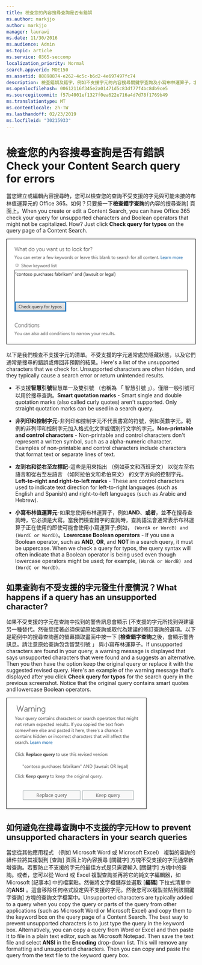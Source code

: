 ```yaml
---
title: 檢查您的內容搜尋查詢是否有錯誤
ms.author: markjjo
author: markjjo
manager: laurawi
ms.date: 11/30/2016
ms.audience: Admin
ms.topic: article
ms.service: O365-seccomp
localization_priority: Normal
search.appverid: MOE150
ms.assetid: 88898874-e262-4c5c-b6d2-4e697497fc74
description: 檢查錯誤及錯字，例如不支援字元的內容搜尋關鍵字查詢及小寫布林運算子，才能執行搜尋。如果我們尋找錯誤，我們會建議修訂的查詢。
ms.openlocfilehash: 00612116f345e2a01471d5c83df77f4bc8db9ce5
ms.sourcegitcommit: f57b4001ef1327f0ea622e716a4d7d78f1769b49
ms.translationtype: MT
ms.contentlocale: zh-TW
ms.lasthandoff: 02/23/2019
ms.locfileid: "30215933"
---
```

# <a name="check-your-content-search-query-for-errors"></a><span data-ttu-id="77222-104">檢查您的內容搜尋查詢是否有錯誤</span><span class="sxs-lookup"><span data-stu-id="77222-104">Check your Content Search query for errors</span></span>

<span data-ttu-id="77222-p102">當您建立或編輯內容搜尋時，您可以檢查您的查詢不受支援的字元與可能未接的布林值運算元的 Office 365。如何？只要按一下**檢查錯字查詢**的內容的搜尋查詢] 頁面上。</span><span class="sxs-lookup"><span data-stu-id="77222-p102">When you create or edit a Content Search, you can have Office 365 check your query for unsupported characters and Boolean operators that might not be capitalized. How? Just click **Check query for typos** on the query page of a Content Search.</span></span> 
  
![按一下 「 檢查查詢錯字"以檢查搜尋查詢不受支援的字元](media/e5314306-cfb2-481d-9b5c-13ce658156e7.png)
  
<span data-ttu-id="77222-p103">以下是我們檢查不支援字元的清單。不受支援的字元通常處於隱藏狀態，以及它們通常是搜尋的錯誤或傳回非預期的結果。</span><span class="sxs-lookup"><span data-stu-id="77222-p103">Here's a list of the unsupported characters that we check for. Unsupported characters are often hidden, and they typically cause a search error or return unintended results.</span></span>
  
- <span data-ttu-id="77222-p104">不支援**智慧引號**智慧單一及雙引號 （也稱為 「 智慧引號 」）。僅限一般引號可以用於搜尋查詢。</span><span class="sxs-lookup"><span data-stu-id="77222-p104">**Smart quotation marks** - Smart single and double quotation marks (also called curly quotes) aren't supported. Only straight quotation marks can be used in a search query.</span></span> 
    
- <span data-ttu-id="77222-p105">**非列印和控制字元**-非列印和控制字元不代表書寫的符號，例如英數字元。範例的非列印和控制字元加入格式化文字或個別行文字的字元。</span><span class="sxs-lookup"><span data-stu-id="77222-p105">**Non-printable and control characters** - Non-printable and control characters don't represent a written symbol, such as a alpha-numeric character. Examples of non-printable and control characters include characters that format text or separate lines of text.</span></span> 
    
- <span data-ttu-id="77222-115">**左到右和從右至左標記**-這些是用來指出 （例如英文和西班牙文） 以從左至右語言和從右至左語言 （如阿拉伯文和希伯來文） 的文字方向的控制字元。</span><span class="sxs-lookup"><span data-stu-id="77222-115">**Left-to-right and right-to-left marks** - These are control characters used to indicate text direction for left-to-right languages (such as English and Spanish) and right-to-left languages (such as Arabic and Hebrew).</span></span>
    
- <span data-ttu-id="77222-p106">**小寫布林值運算元**-如果您使用布林運算子，例如**AND**、**或者**，並**不**在搜尋查詢時，它必須是大寫。當我們檢查錯字的查詢時，查詢語法會通常表示布林運算子正在使用的即使可能會使用小寫運算子;例如， `(WordA or WordB) and (WordC or WordD)`。</span><span class="sxs-lookup"><span data-stu-id="77222-p106">**Lowercase Boolean operators** - If you use a Boolean operator, such as **AND**, **OR**, and **NOT** in a search query, it must be uppercase. When we check a query for typos, the query syntax will often indicate that a Boolean operator is being used even though lowercase operators might be used; for example,  `(WordA or WordB) and (WordC or WordD)`.</span></span>
    
## <a name="what-happens-if-a-query-has-an-unsupported-character"></a><span data-ttu-id="77222-118">如果查詢有不受支援的字元發生什麼情況？</span><span class="sxs-lookup"><span data-stu-id="77222-118">What happens if a query has an unsupported character?</span></span>

<span data-ttu-id="77222-p107">如果不受支援的字元在查詢中找到的警告訊息會顯示 [不支援的字元所找到與建議另一種替代。然後您接著必須保留原始查詢或取代為建議的修訂查詢的選項。以下是範例中的搜尋查詢舊的螢幕擷取畫面中按一下 [**檢查錯字查詢**之後，會顯示警告訊息。請注意原始查詢包含智慧引號 」 與小寫布林運算子。</span><span class="sxs-lookup"><span data-stu-id="77222-p107">If unsupported characters are found in your query, a warning message is displayed that says unsupported characters that were found and a suggests an alternative. Then you then have the option keep the original query or replace it with the suggested revised query. Here's an example of the warning message that's displayed after you click **Check query for typos** for the search query in the previous screenshot. Notice that the original query contains smart quotes and lowercase Boolean operators.</span></span> 
  
![警告訊息會顯示與針對您的查詢建議修訂](media/23214b30-8e52-412c-bd80-63fb1b3ed52d.png)
  
## <a name="how-to-prevent-unsupported-characters-in-your-search-queries"></a><span data-ttu-id="77222-124">如何避免在搜尋查詢中不支援的字元</span><span class="sxs-lookup"><span data-stu-id="77222-124">How to prevent unsupported characters in your search queries</span></span>

<span data-ttu-id="77222-p108">當您從其他應用程式 （例如 Microsoft Word 或 Microsoft Excel） 複製的查詢的組件並將其複製到 [查詢] 頁面上的內容搜尋 [關鍵字] 方塊不受支援的字元通常新增查詢。若要防止不支援的字元的最佳方式是只需要輸入 [關鍵字] 方塊中的查詢。或者，您可以從 Word 或 Excel 複製查詢並再將它的純文字編輯器，如 Microsoft [記事本] 中的檔案貼。然後將文字檔儲存並選取 [**編碼**] 下拉式清單中的**ANSI** 。這會移除任何格式設定與不支援的字元。然後您可以複製並貼到該關鍵字查詢] 方塊的查詢文字檔案中。</span><span class="sxs-lookup"><span data-stu-id="77222-p108">Unsupported characters are typically added to a query when you copy the query or parts of the query from other applications (such as Microsoft Word or Microsoft Excel) and copy them to the keyword box on the query page of a Content Search. The best way to prevent unsupported characters is to just type the query in the keyword box. Alternatively, you can copy a query from Word or Excel and then paste it to file in a plain text editor, such as Microsoft Notepad. Then save the text file and select **ANSI** in the **Encoding** drop-down list. This will remove any formatting and unsupported characters. Then you can copy and paste the query from the text file to the keyword query box.</span></span> 
